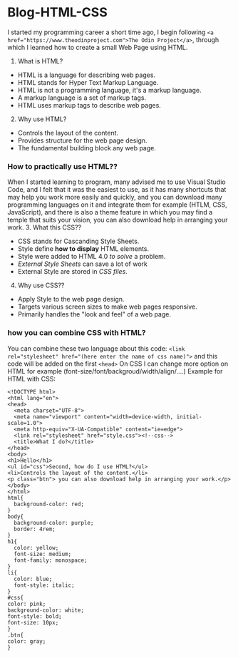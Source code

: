 # Blog-HTML-CSS
I started my programming career a short time ago, I begin following ```<a href="https://www.theodinproject.com">The Odin Project</a>```, through which I learned how to create a small Web Page using HTML.

1. What is HTML?
- HTML is a language for describing web pages.
- HTML stands for Hyper Text Markup Language.
- HTML is not a programming language, it's a markup language.
- A markup language is a set of markup tags.
- HTML uses markup tags to describe web pages.
2. Why use HTML?
- Controls the layout of the content.
- Provides structure for the web page design.
- The fundamental building block any web page.
### How to practically use HTML??
When I started learning to program, many advised me to use Visual Studio Code, and I felt that it was the easiest to use, as it has many shortcuts that may help you work more easily and quickly, and you can download many programming languages on it and integrate them for example (HTLM, CSS, JavaScript), and there is also a theme feature in which you may find a temple that suits your vision, you can also download help in arranging your work.
3. What this CSS??
- CSS stands for Cascanding Style Sheets.
- Style define **how to display** HTML elements.
- Style were added to HTML 4.0 *to solve* a problem.
- *External Style Sheets* can save a lot of work
- External Style are stored in *CSS files*.
4. Why use CSS??
- Apply Style to the web page design.
- Targets various screen sizes to make web pages responsive.
- Primarily handles the "look and feel" of a web page.
### how you can combine CSS with HTML?
You can combine these two language about this code: ``<link rel="stylesheet" href="(here enter the name of css name)">`` and this code will be added on the first ``<head>``
On CSS I can change more option on HTML for example (font-size/font/backgroud/width/align/....)
Example for HTML with CSS:
```
<!DOCTYPE html>
<html lang="en">
<head>
  <meta charset="UTF-8">
  <meta name="viewport" content="width=device-width, initial-scale=1.0">
  <meta http-equiv="X-UA-Compatible" content="ie=edge">
  <link rel="stylesheet" href="style.css"><!--css-->
  <title>What I do?</title>
</head>
<body>
<h1>Hello</h1>
<ul id="css">Second, how do I use HTML?</ul>
<li>Controls the layout of the content.</li>
<p class="btn"> you can also download help in arranging your work.</p>
</body>
</html>
html{
  background-color: red;
}
body{
  background-color: purple;
  border: 4rem;
}
h1{
  color: yellow;
  font-size: medium;
  font-family: monospace;
}
li{
  color: blue;
  font-style: italic;
}
#css{
color: pink;
background-color: white;
font-style: bold;
font-size: 10px;
}
.btn{
color: gray;
}
```
